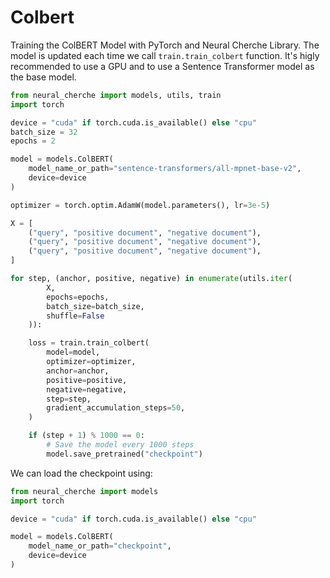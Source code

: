 # Colbert

Training the ColBERT Model with PyTorch and Neural Cherche Library. The model is updated
each time we call `train.train_colbert` function. It's higly recommended to use a GPU
and to use a Sentence Transformer model as the base model.

```python
from neural_cherche import models, utils, train
import torch

device = "cuda" if torch.cuda.is_available() else "cpu"
batch_size = 32
epochs = 2

model = models.ColBERT(
    model_name_or_path="sentence-transformers/all-mpnet-base-v2",
    device=device
)

optimizer = torch.optim.AdamW(model.parameters(), lr=3e-5)

X = [
    ("query", "positive document", "negative document"),
    ("query", "positive document", "negative document"),
    ("query", "positive document", "negative document"),
]

for step, (anchor, positive, negative) in enumerate(utils.iter(
        X,
        epochs=epochs,
        batch_size=batch_size,
        shuffle=False
    )):

    loss = train.train_colbert(
        model=model,
        optimizer=optimizer,
        anchor=anchor,
        positive=positive,
        negative=negative,
        step=step,
        gradient_accumulation_steps=50,
    )

    if (step + 1) % 1000 == 0:
        # Save the model every 1000 steps
        model.save_pretrained("checkpoint")
```

We can load the checkpoint using:

```python
from neural_cherche import models
import torch

device = "cuda" if torch.cuda.is_available() else "cpu"

model = models.ColBERT(
    model_name_or_path="checkpoint",
    device=device
)
```